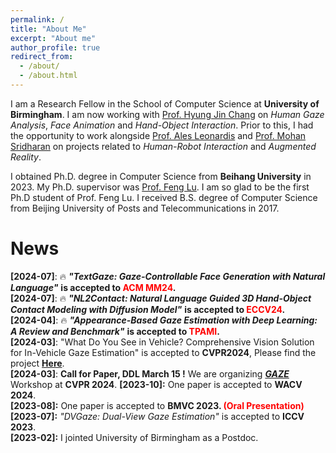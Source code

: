 ```yaml
---
permalink: /
title: "About Me"
excerpt: "About me"
author_profile: true
redirect_from: 
  - /about/
  - /about.html
---
```


I am a Research Fellow in the School of Computer Science at **University of Birmingham**. I am now working with [Prof. Hyung Jin Chang](https://scholar.google.com.hk/citations?user=3TggrEkAAAAJ&hl=en) on *Human Gaze Analysis*, *Face Animation* and *Hand-Object Interaction*. 
Prior to this, I had the opportunity to work alongside [Prof. Ales Leonardis](https://scholar.google.com.hk/citations?user=BEFl4j0AAAAJ&hl=en) and [Prof. Mohan Sridharan](https://scholar.google.com.hk/citations?hl=zh-CN&user=pKV2QvsAAAAJ) on projects related to *Human-Robot Interaction* and *Augmented Reality*.

I obtained Ph.D. degree in Computer Science from **Beihang University** in 2023. My Ph.D. supervisor was [Prof. Feng Lu](https://scholar.google.com.hk/citations?user=9ggbm0QAAAAJ&hl=en). I am so glad to be the first Ph.D student of Prof. Feng Lu. I received B.S. degree of Computer Science from Beijing University of Posts and Telecommunications in 2017.


News
=====
 **\[2024-07\]**: 🔥 ***"TextGaze: Gaze-Controllable Face Generation with Natural Language"*** **is accepted to <font color=red>ACM MM24</font>.**   
 **\[2024-07\]**: 🔥 ***"NL2Contact: Natural Language Guided 3D Hand-Object Contact Modeling with Diffusion Model"*** **is accepted to <font color=red>ECCV24</font>.**   
 **\[2024-04\]**: 🔥 ***"Appearance-Based Gaze Estimation with Deep Learning: A Review and Benchmark"*** **is accepted to <font color=red>TPAMI</font>.**     
 **\[2024-03\]**: "What Do You See in Vehicle? Comprehensive Vision Solution for In-Vehicle Gaze Estimation" is accepted to **CVPR2024**, Please find the project **[Here](work/ivgaze)**.    
 **\[2024-03\]**: **Call for Paper, DDL March 15 !** We are organizing ***[GAZE](https://gazeworkshop.github.io/2024/)*** Workshop at **CVPR 2024**.
**\[2023-10\]:** One paper is accepted to **WACV 2024**.   
**\[2023-08\]:** One paper is accepted to **BMVC 2023. <font color=red>(Oral Presentation)</font>**   
**\[2023-07\]:** *"DVGaze: Dual-View Gaze Estimation"* is accepted to **ICCV 2023**.  
**\[2023-02\]:** I jointed University of Birmingham as a Postdoc.
